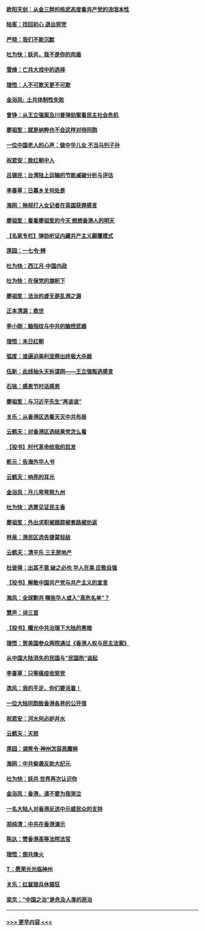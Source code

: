 #### [欧阳天剑：从金三胖的核武态度看共产党的流氓本性](../pages/nsc993/n11702238.md?t=12060411) 
#### [陆客：找回初心 退出邪党](../pages/nsc993/n11702213.md?t=12060411) 
#### [严晓：我们不能沉默](../pages/nsc993/n11702110.md?t=12060411) 
#### [吐为快：妖共，我不是你的肉盾](../pages/nsc993/n11701366.md?t=12060411) 
#### [雪绮：亡共大戏中的选择](../pages/nsc993/n11699922.md?t=12060411) 
#### [理悟：人不可欺天更不可欺](../pages/nsc993/n11699657.md?t=12060411) 
#### [金浴凤:  土共体制性失败](../pages/nsc993/n11699361.md?t=12060411) 
#### [曾铮：从王立强案及川普弹劾案看民主社会危机](../pages/nsc993/n11699318.md?t=12060411) 
#### [廖祖笙：就是纳粹也不会这样对待同胞](../pages/nsc993/n11697658.md?t=12060411) 
#### [一位中国老人的心声：做中华儿女 不当马列子孙](../pages/nsc993/n11697525.md?t=12060411) 
#### [祝君安：致红朝中人](../pages/nsc993/n11697518.md?t=12060411) 
#### [吕锡民：台湾陆上运输的节能减碳分析与评估](../pages/nsc993/n11694983.md?t=12060411) 
#### [李春草：日暮乡关何处是](../pages/nsc993/n11694805.md?t=12060411) 
#### [海网：殃视打人女记者在英国获罪感言](../pages/nsc993/n11693832.md?t=12060411) 
#### [廖祖笙：看看廖祖笙的今天 想想香港人的明天](../pages/nsc993/n11693707.md?t=12060411) 
#### [【名家专栏】弹劾听证内藏共产主义颠覆模式](../pages/nsc993/n11693563.md?t=12060411) 
#### [莲园：一七令‧辨](../pages/nsc993/n11692558.md?t=12060411) 
#### [吐为快：西江月·中国内政](../pages/nsc993/n11692071.md?t=12060411) 
#### [吐为快：在保党的旗帜下](../pages/nsc993/n11691188.md?t=12060411) 
#### [廖祖笙：法治的虚无是乱港之源](../pages/nsc993/n11690605.md?t=12060411) 
#### [正本清源：救世](../pages/nsc993/n11689134.md?t=12060411) 
#### [李小刚：脑指纹与中共的脑控武器](../pages/nsc993/n11688900.md?t=12060411) 
#### [理悟：末日红朝](../pages/nsc993/n11688829.md?t=12060411) 
#### [弧度：谁逼迫美利坚祭出终极大杀器](../pages/nsc993/n11688735.md?t=12060411) 
#### [伍新：此线抽头天拆谍网——王立强叛逃感言](../pages/nsc993/n11687981.md?t=12060411) 
#### [石铭：感恩节时话感恩](../pages/nsc993/n11687568.md?t=12060411) 
#### [廖祖笙：与习近平先生“再谈谈”](../pages/nsc993/n11687005.md?t=12060411) 
#### [关乐：从香港区选看天灭中共布局](../pages/nsc993/n11686647.md?t=12060411) 
#### [云鹤天：对香港区选结果党怎么看](../pages/nsc993/n11686216.md?t=12060411) 
#### [【投书】时代革命给我的启发](../pages/nsc993/n11684287.md?t=12060411) 
#### [乾元：告海外华人书](../pages/nsc993/n11684044.md?t=12060411) 
#### [云鹤天：响亮的耳光](../pages/nsc993/n11684254.md?t=12060411) 
#### [金浴凤：月儿弯弯照九州](../pages/nsc993/n11684231.md?t=12060411) 
#### [吐为快：选票见证民主香](../pages/nsc993/n11684206.md?t=12060411) 
#### [廖祖笙：外出求职被跟踪被套路被劝返](../pages/nsc993/n11683874.md?t=12060411) 
#### [林泉：港民区选告捷莫轻敌](../pages/nsc993/n11683930.md?t=12060411) 
#### [云鹤天：清平乐 三无房地产](../pages/nsc993/n11681521.md?t=12060411) 
#### [杜彼得：出其不意 破之必也 华人在美 庄敬自强](../pages/nsc993/n11679554.md?t=12060411) 
#### [【投书】解散中国共产党与共产主义的宣言](../pages/nsc993/n11679177.md?t=12060411) 
#### [海风：全球剿共 哪些华人或入“高危名单”？](../pages/nsc993/n11678617.md?t=12060411) 
#### [慧声：诗三首](../pages/nsc993/n11678848.md?t=12060411) 
#### [【投书】曝光中共治理下大陆的黑暗](../pages/nsc993/n11678674.md?t=12060411) 
#### [理悟：贺美国参众两院通过《香港人权与民主法案》](../pages/nsc993/n11678104.md?t=12060411) 
#### [从中国大陆消失的民国与“民国热”谈起](../pages/nsc993/n11678075.md?t=12060411) 
#### [李春草：只等瘟疫收邪党](../pages/nsc993/n11677308.md?t=12060411) 
#### [逸风：我的手足，你们要活着！](../pages/nsc993/n11676352.md?t=12060411) 
#### [一位大陆同胞致香港各界的公开信](../pages/nsc993/n11675761.md?t=12060411) 
#### [祝君安：河水何必妒井水](../pages/nsc993/n11675746.md?t=12060411) 
#### [云鹤天：天怒](../pages/nsc993/n11675718.md?t=12060411) 
#### [莲园：调笑令‧神州怎容恶魔祸](../pages/nsc993/n11675648.md?t=12060411) 
#### [海网：中共偷袭反助大纪元](../pages/nsc993/n11673515.md?t=12060411) 
#### [吐为快：妖共 世界再次认识你](../pages/nsc993/n11673506.md?t=12060411) 
#### [金浴凤：香港，请不要为我哭泣](../pages/nsc993/n11673248.md?t=12060411) 
#### [一名大陆人对香港反送中示威民众的支持](../pages/nsc993/n11672615.md?t=12060411) 
#### [郑纯清：中共在香港演示](../pages/nsc993/n11670539.md?t=12060411) 
#### [陈达：赞香港高等法院法官](../pages/nsc993/n11669542.md?t=12060411) 
#### [理悟：倒共烽火](../pages/nsc993/n11668844.md?t=12060411) 
#### [T：愿荣光光临神州](../pages/nsc993/n11668421.md?t=12060411) 
#### [关乐：红鼠狼兵休猖狂](../pages/nsc993/n11668378.md?t=12060411) 
#### [梁京：“中国之治”是危及人类的恶治](../pages/nsc993/n11668328.md?t=12060411) 

----
#### [ >>> 更早内容 <<< ](../indexes/nsc993-earlier.md)

